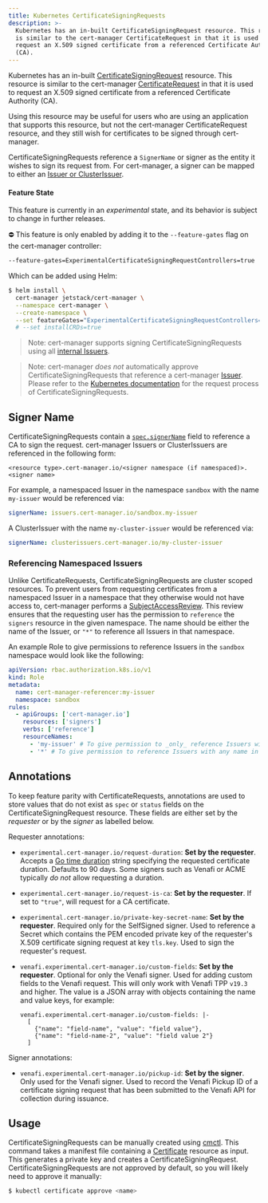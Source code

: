 ```yaml
---
title: Kubernetes CertificateSigningRequests
description: >-
  Kubernetes has an in-built CertificateSigningRequest resource. This resource
  is similar to the cert-manager CertificateRequest in that it is used to
  request an X.509 signed certificate from a referenced Certificate Authority
  (CA).
---
```


Kubernetes has an in-built
[CertificateSigningRequest](https://kubernetes.io/docs/reference/access-authn-authz/certificate-signing-requests/)
resource. This resource is similar to the cert-manager
[CertificateRequest](../concepts/certificaterequest.md) in that it is used to
request an X.509 signed certificate from a referenced Certificate Authority
(CA).

Using this resource may be useful for users who are using an application that
supports this resource, but not the cert-manager CertificateRequest resource,
and they still wish for certificates to be signed through cert-manager.

CertificateSigningRequests reference a `SignerName` or signer as the entity it
wishes to sign its request from. For cert-manager, a signer can be mapped to
either an [Issuer or ClusterIssuer](../configuration/README.md).

#### Feature State

This feature is currently in an _experimental_ state, and its behavior is
subject to change in further releases.

<div class="warning">

⛔️ This feature is only enabled by adding it to the `--feature-gates` flag on
the cert-manager controller:

```bash
--feature-gates=ExperimentalCertificateSigningRequestControllers=true
```

Which can be added using Helm:

```bash
$ helm install \
  cert-manager jetstack/cert-manager \
  --namespace cert-manager \
  --create-namespace \
  --set featureGates="ExperimentalCertificateSigningRequestControllers=true" \
  # --set installCRDs=true
```

> Note: cert-manager supports signing CertificateSigningRequests using all
> [internal Issuers](../configuration/README.md).

> Note: cert-manager _does not_ automatically approve CertificateSigningRequests
> that reference a cert-manager [Issuer](../configuration/README.md). Please
> refer to the
> [Kubernetes documentation](https://kubernetes.io/docs/reference/access-authn-authz/certificate-signing-requests/#request-signing-process)
> for the request process of CertificateSigningRequests.

</div>

## Signer Name

CertificateSigningRequests contain a
[`spec.signerName`](https://kubernetes.io/docs/reference/access-authn-authz/certificate-signing-requests/#request-signing-process)
field to reference a CA to sign the request. cert-manager Issuers or
ClusterIssuers are referenced in the following form:

```
<resource type>.cert-manager.io/<signer namespace (if namespaced)>.<signer name>
```

For example, a namespaced Issuer in the namespace `sandbox` with the name
`my-issuer` would be referenced via:

```yaml
signerName: issuers.cert-manager.io/sandbox.my-issuer
```

A ClusterIssuer with the name `my-cluster-issuer` would be referenced via:

```yaml
signerName: clusterissuers.cert-manager.io/my-cluster-issuer
```

### Referencing Namespaced Issuers

Unlike CertificateRequests, CertificateSigningRequests are cluster scoped
resources. To prevent users from requesting certificates from a namespaced
Issuer in a namespace that they otherwise would not have access to, cert-manager
performs a
[SubjectAccessReview](https://kubernetes.io/docs/reference/access-authn-authz/authorization/#checking-api-access).
This review ensures that the requesting user has the permission to `reference`
the `signers` resource in the given namespace. The name should be either the
name of the Issuer, or `"*"` to reference all Issuers in that namespace.

An example Role to give permissions to reference Issuers in the `sandbox`
namespace would look like the following:

```yaml
apiVersion: rbac.authorization.k8s.io/v1
kind: Role
metadata:
  name: cert-manager-referencer:my-issuer
  namespace: sandbox
rules:
  - apiGroups: ['cert-manager.io']
    resources: ['signers']
    verbs: ['reference']
    resourceNames:
      - 'my-issuer' # To give permission to _only_ reference Issuers with the name 'my-issuer'
      - '*' # To give permission to reference Issuers with any name in this namespace
```

## Annotations

To keep feature parity with CertificateRequests, annotations are used to store
values that do not exist as `spec` or `status` fields on the
CertificateSigningRequest resource. These fields are either set by the
_requester_ or by the _signer_ as labelled below.

Requester annotations:

- `experimental.cert-manager.io/request-duration`: **Set by the requester**.
  Accepts a [Go time duration](https://golang.org/pkg/time/#ParseDuration)
  string specifying the requested certificate duration. Defaults to 90 days.
  Some signers such as Venafi or ACME typically _do not_ allow requesting a
  duration.

- `experimental.cert-manager.io/request-is-ca`: **Set by the requester**. If set
  to `"true"`, will request for a CA certificate.

- `experimental.cert-manager.io/private-key-secret-name`: **Set by the
  requester**. Required only for the SelfSigned signer. Used to reference a
  Secret which contains the PEM encoded private key of the requester's X.509
  certificate signing request at key `tls.key`. Used to sign the requester's
  request.

- `venafi.experimental.cert-manager.io/custom-fields`: **Set by the requester**.
  Optional for only the Venafi signer. Used for adding custom fields to the
  Venafi request. This will only work with Venafi TPP `v19.3` and higher. The
  value is a JSON array with objects containing the name and value keys, for
  example:
  ```
  venafi.experimental.cert-manager.io/custom-fields: |-
    [
      {"name": "field-name", "value": "field value"},
      {"name": "field-name-2", "value": "field value 2"}
    ]
  ```

Signer annotations:

- `venafi.experimental.cert-manager.io/pickup-id`: **Set by the signer**. Only
  used for the Venafi signer. Used to record the Venafi Pickup ID of a
  certificate signing request that has been submitted to the Venafi API for
  collection during issuance.

## Usage

CertificateSigningRequests can be manually created using
[cmctl](./cmctl.md#experimental). This command takes a manifest file containing
a [Certificate](./certificate.md) resource as input. This generates a private
key and creates a CertificateSigningRequest. CertificateSigningRequests are not
approved by default, so you will likely need to approve it manually:

```bash
$ kubectl certificate approve <name>
```
